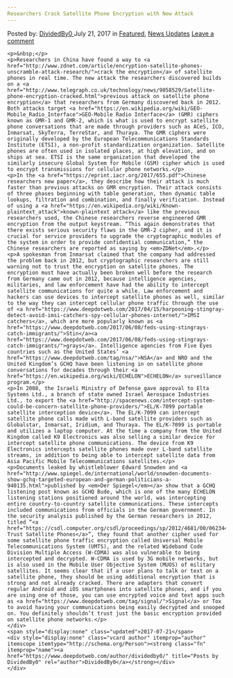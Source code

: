 ```yaml
---
Researchers Crack Satellite Phone Encryption with New Attack
---
```

<article class="post-listing post-21475 post type-post status-publish format-standard has-post-thumbnail hentry 
    <div class="post-inner">
        <span>Posted by: <a href="https://www.deepdotweb.com/author/dividedby0/" title="">DividedBy0 </a></span>
    <span>July 21, 2017</span>
    <span>in <a href="https://www.deepdotweb.com/category/deepdot-news/" rel="category tag">Featured</a>, <a href="https://www.deepdotweb.com/category/news-updates/" rel="category tag">News Updates</a></span>
    <span><a href="https://www.deepdotweb.com/2017/07/21/researchers-crack-satellite-phone-encryption-with-new-attack/#respond">Leave a comment</a></span>
    </p>
    <div class="clear"></div>
    
    <p>&nbsp;</p>
    <p>Researchers in China have found a way to <a href="http://www.zdnet.com/article/encryption-satellite-phones-unscramble-attack-research/">crack the encryption</a> of satellite phones in real time. The new attack the researchers discovered builds on a <a href="http://www.telegraph.co.uk/technology/news/9058529/Satellite-phone-encryption-cracked.html">previous attack on satellite phone encryption</a> that researchers from Germany discovered back in 2012. Both attacks target <a href="https://en.wikipedia.org/wiki/GEO-Mobile_Radio_Interface">GEO-Mobile Radio Interface</a> (GMR) ciphers known as GMR-1 and GMR-2, which is what is used to encrypt satellite phone conversations that are made through providers such as ACeS, ICO, Inmarsat, SkyTerra, TerreStar, and Thuraya. The GMR ciphers were originally developed by the European Telecommunications Standards Institute (ETSI), a non-profit standardization organization. Satellite phones are often used in isolated places, at high elevation, and on ships at sea. ETSI is the same organization that developed the similarly insecure Global System for Mobile (GSM) cipher which is used to encrypt transmissions for cellular phone networks.</p>
    <p>In the <a href="https://eprint.iacr.org/2017/655.pdf">Chinese researchers new paper</a>, they describe how their attack is much faster than previous attacks on GMR encryption. Their attack consists of three phases beginning with table generation, then dynamic table lookups, filtration and combination, and finally verification. Instead of using a <a href="https://en.wikipedia.org/wiki/Known-plaintext_attack">known-plaintext attack</a> like the previous researchers used, the Chinese researchers reverse engineered GMR encryption from the output keystream. “This again demonstrates that there exists serious security flaws in the GMR-2 cipher, and it is crucial for service providers to upgrade the cryptographic modules of the system in order to provide confidential communication,” the Chinese researchers are reported as saying by <em>ZDNet</em>.</p>
    <p>A spokesman from Inmarsat claimed that the company had addressed the problem back in 2012, but cryptographic researchers are still warning not to trust the encryption on satellite phones. The encryption must have actually been broken well before the research from Germany came out in 2012, because intelligence agencies, militaries, and law enforcement have had the ability to intercept satellite communications for quite a while. Law enforcement and hackers can use devices to intercept satellite phones as well, similar to the way they can intercept cellular phone traffic through the use of <a href="https://www.deepdotweb.com/2017/04/15/harpooning-stingray-detect-avoid-imsi-catchers-spy-cellular-phones-internet/">IMSI catchers</a>, which are more popularly known as <a href="https://www.deepdotweb.com/2017/06/08/feds-using-stingrays-catch-immigrants/">Stin</a><a href="https://www.deepdotweb.com/2017/06/08/feds-using-stingrays-catch-immigrants/">grays</a>. Intelligence agencies from Five Eyes countries such as the United States’ <a href="https://www.deepdotweb.com/tag/nsa/">NSA</a> and NRO and the United Kingdom’s GCHQ have been listening in on satellite phone conversations for decades through their <a href="https://en.wikipedia.org/wiki/ECHELON">ECHELON</a> surveillance program.</p>
    <p>In 2008, the Israeli Ministry of Defense gave approval to Elta Systems Ltd., a branch of state owned Israel Aerospace Industries Ltd., to export the <a href="http://spacenews.com/intercept-system-could-be-concern-satellite-phone-providers/">EL/K-7099 portable satellite interception device</a>. The EL/K-7099 can intercept satellite phone calls made with L-band satellite providers such as Globalstar, Inmarsat, Iridium, and Thuraya. The EL/K-7099 is portable and utilizes a laptop computer. At the time a company from the United Kingdom called K9 Electronics was also selling a similar device for intercept satellite phone communications. The device from K9 Electronics intercepts satellite phones made over L-band satellite streams, in addition to being able to intercept satellite data from Asia Pacific Mobile Telecommunications satellites.</p>
    <p>Documents leaked by whistleblower Edward Snowden and <a href="http://www.spiegel.de/international/world/snowden-documents-show-gchq-targeted-european-and-german-politicians-a-940135.html">published by <em>Der Spiegel</em></a> show that a GCHQ listening post known as GCHQ Bude, which is one of the many ECHELON listening stations positioned around the world, was intercepting entire country-to-country satellite communications. These intercepts included communications from officials in the German government. In the security analysis published by the German researchers in 2012, titled “<a href="https://csdl.computer.org/csdl/proceedings/sp/2012/4681/00/06234409.pdf">Don’t Trust Satellite Phones</a>”, they found that another cipher used for some satellite phone traffic encryption called Universal Mobile Telecommunications System (UMTS), and the related Wideband Code Division Multiple Access (W-CDMA) was also vulnerable to being intercepted and decrypted. W-CDMA is used by 3G mobile networks, but is also used in the Mobile User Objective System (MUOS) of military satellites. It seems clear that if a user plans to talk or text on a satellite phone, they should be using additional encryption that is strong and not already cracked. There are adapters that convert regular Android and iOS smartphones into satellite phones, and if you are using one of those, you can use encrypted voice and text apps such as <a href="https://www.deepdotweb.com/tag/signal/">Signal</a> or Tox to avoid having your communications being easily decrypted and snooped on. You definitely shouldn’t trust just the basic encryption provided on satellite phone networks.</p>
    </div>
    <span style="display:none" class="updated">2017-07-21</span>
    <div style="display:none" class="vcard author" itemprop="author" itemscope itemtype="http://schema.org/Person"><strong class="fn" itemprop="name"><a href="https://www.deepdotweb.com/author/dividedby0/" title="Posts by DividedBy0" rel="author">DividedBy0</a></strong></div>
    </div>
</article>

